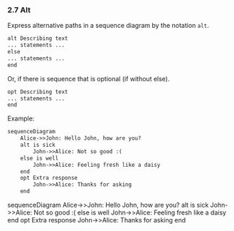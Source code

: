 ### 2.7 Alt

Express alternative paths in a sequence diagram by the notation `alt`.

~~~markdown
alt Describing text
... statements ...
else
... statements ...
end
~~~

Or, if there is sequence that is optional (if without else).

~~~markdown
opt Describing text
... statements ...
end
~~~

Example:

~~~markdown
sequenceDiagram
    Alice->>John: Hello John, how are you?
    alt is sick
        John->>Alice: Not so good :(
    else is well
        John->>Alice: Feeling fresh like a daisy
    end
    opt Extra response
        John->>Alice: Thanks for asking
    end
~~~

<div class="mermaid">
sequenceDiagram
    Alice->>John: Hello John, how are you?
    alt is sick
        John->>Alice: Not so good :(
    else is well
        John->>Alice: Feeling fresh like a daisy
    end
    opt Extra response
        John->>Alice: Thanks for asking
    end
</div>

